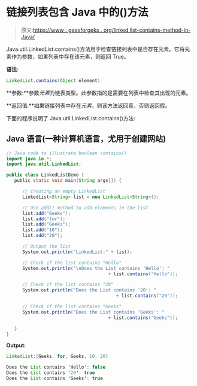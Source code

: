 # 链接列表包含 Java 中的()方法

> 原文:[https://www . geesforgeks . org/linked list-contains-method-in-Java/](https://www.geeksforgeeks.org/linkedlist-contains-method-in-java/)

Java.util.LinkedList.contains()方法用于检查链接列表中是否存在元素。它将元素作为参数，如果列表中存在该元素，则返回 True。

**语法:**

```java
LinkedList.contains(Object element)
```

**参数:**参数*元素*为链表类型。此参数指的是需要在列表中检查其出现的元素。

**返回值:**如果链接列表中存在*元素*，则该方法返回真，否则返回假。

下面的程序说明了 Java.util.LinkedList.contains()方法:

## Java 语言(一种计算机语言，尤用于创建网站)

```java
// Java code to illustrate boolean contains()
import java.io.*;
import java.util.LinkedList;

public class LinkedListDemo {
   public static void main(String args[]) {

      // Creating an empty LinkedList
      LinkedList<String> list = new LinkedList<String>();

      // Use add() method to add elements in the list
      list.add("Geeks");
      list.add("for");
      list.add("Geeks");
      list.add("10");
      list.add("20");

      // Output the list
      System.out.println("LinkedList:" + list);

      // Check if the list contains "Hello"
      System.out.println("\nDoes the List contains 'Hello': "
                                      + list.contains("Hello"));

      // Check if the list contains "20"
      System.out.println("Does the List contains '20': "
                                         + list.contains("20"));

      // Check if the list contains "Geeks"
      System.out.println("Does the List contains 'Geeks': "
                                      + list.contains("Geeks"));

   }
}
```

**Output:** 

```java
LinkedList:[Geeks, for, Geeks, 10, 20]

Does the List contains 'Hello': false
Does the List contains '20': true
Does the List contains 'Geeks': true
```